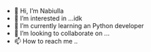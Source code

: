 - 👋 Hi, I’m Nabiulla
- 👀 I’m interested in ...idk
- 🌱 I’m currently learning an Python developer 
- 💞️ I’m looking to collaborate on ...
- 📫 How to reach me ..

<!---
SalavatovNabiulla/SalavatovNabiulla is a ✨ special ✨ repository because its `README.md` (this file) appears on your GitHub profile.
You can click the Preview link to take a look at your changes.
--->
